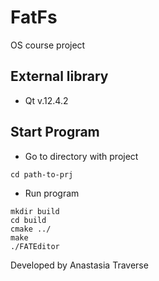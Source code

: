 # FatFs
OS course project 


## External library 
- Qt v.12.4.2


## Start Program
- Go to directory with project 
```
cd path-to-prj
```

- Run program
```
mkdir build 
cd build 
cmake ../
make
./FATEditor
```

Developed by Anastasia Traverse

